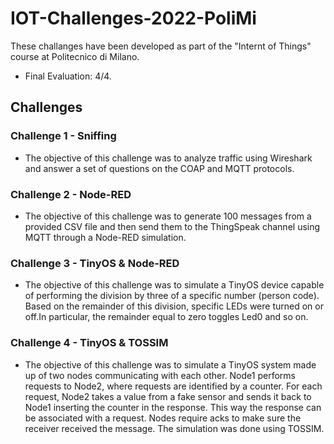 # IOT-Challenges-2022-PoliMi
These challanges have been developed as part of the "Internt of Things" course at Politecnico di Milano.
- Final Evaluation: 4/4.

## Challenges
### Challenge 1 - Sniffing
- The objective of this challenge was to analyze traffic using Wireshark and answer a set of questions on the COAP and MQTT protocols.
### Challenge 2 - Node-RED
- The objective of this challenge was to generate 100 messages from a provided CSV file and then send them to the ThingSpeak channel using MQTT through a Node-RED simulation.
### Challenge 3 - TinyOS & Node-RED
- The objective of this challenge was to simulate a TinyOS device capable of performing the division by three of a specific number (person code). Based on the remainder of this division, specific LEDs were turned on or off.In particular, the remainder equal to zero toggles Led0 and so on.
### Challenge 4 - TinyOS & TOSSIM
- The objective of this challenge was to simulate a TinyOS system made up of two nodes communicating with each other. Node1 performs requests to Node2, where requests are identified by a counter. For each request, Node2 takes a value from a fake sensor and sends it back to Node1 inserting the counter in the response. This way the response can be associated with a request. Nodes require acks to make sure the receiver received the message. The simulation was done using TOSSIM.
